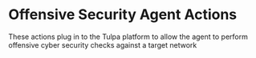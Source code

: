 # Offensive Security Agent Actions

These actions plug in to the Tulpa platform to allow the agent to perform offensive cyber security checks against a target network
